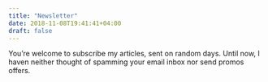 ```yaml
---
title: "Newsletter"
date: 2018-11-08T19:41:41+04:00
draft: false
---
```


You’re welcome to subscribe my articles, sent on random days. Until now, I haven neither thought of spamming your email inbox nor send promos offers.
